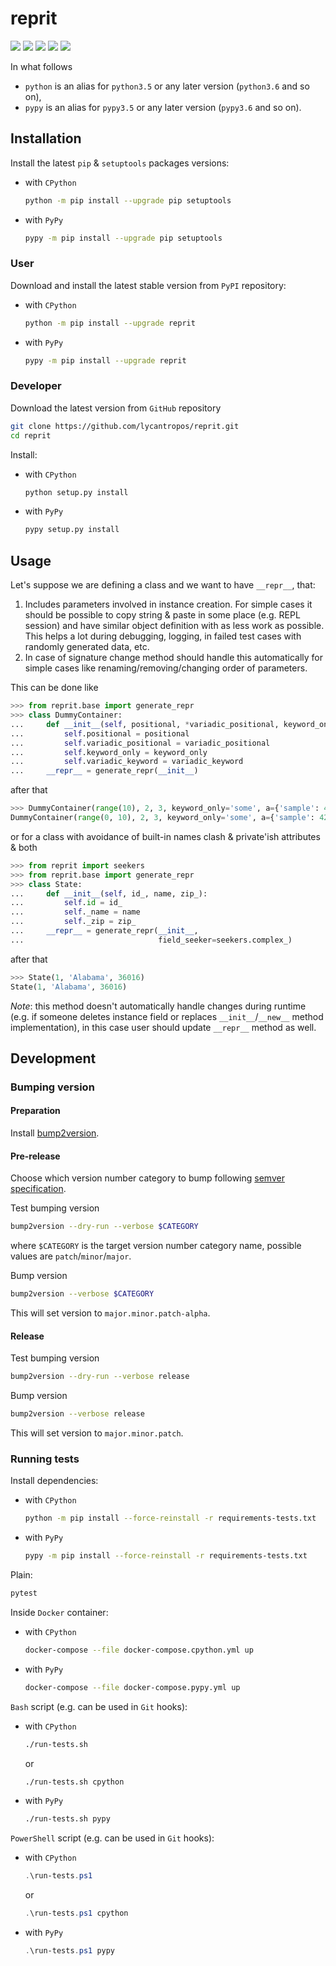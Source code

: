 reprit
======

[![](https://dev.azure.com/lycantropos/reprit/_apis/build/status/lycantropos.reprit?branchName=master)](https://dev.azure.com/lycantropos/reprit/_build/latest?definitionId=13&branchName=master "Azure Pipelines")
[![](https://readthedocs.org/projects/reprit/badge/?version=latest)](https://reprit.readthedocs.io/en/latest "Documentation")
[![](https://codecov.io/gh/lycantropos/reprit/branch/master/graph/badge.svg)](https://codecov.io/gh/lycantropos/reprit "Codecov")
[![](https://img.shields.io/github/license/lycantropos/reprit.svg)](https://github.com/lycantropos/reprit/blob/master/LICENSE "License")
[![](https://badge.fury.io/py/reprit.svg)](https://badge.fury.io/py/reprit "PyPI")

In what follows
- `python` is an alias for `python3.5` or any later
version (`python3.6` and so on),
- `pypy` is an alias for `pypy3.5` or any later
version (`pypy3.6` and so on).

Installation
------------

Install the latest `pip` & `setuptools` packages versions:
- with `CPython`
  ```bash
  python -m pip install --upgrade pip setuptools
  ```
- with `PyPy`
  ```bash
  pypy -m pip install --upgrade pip setuptools
  ```

### User

Download and install the latest stable version from `PyPI` repository:
- with `CPython`
  ```bash
  python -m pip install --upgrade reprit
  ```
- with `PyPy`
  ```bash
  pypy -m pip install --upgrade reprit
  ```

### Developer

Download the latest version from `GitHub` repository
```bash
git clone https://github.com/lycantropos/reprit.git
cd reprit
```

Install:
- with `CPython`
  ```bash
  python setup.py install
  ```
- with `PyPy`
  ```bash
  pypy setup.py install
  ```

Usage
-----

Let's suppose we are defining a class and we want to have `__repr__`, that:

1. Includes parameters involved in instance creation. 
For simple cases it should be possible 
to copy string & paste in some place (e.g. REPL session) 
and have similar object definition with as less work as possible. 
This helps a lot during debugging, logging, 
in failed test cases with randomly generated data, etc.
2. In case of signature change 
method should handle this automatically for simple cases 
like renaming/removing/changing order of parameters.

This can be done like
```python
>>> from reprit.base import generate_repr
>>> class DummyContainer:
...     def __init__(self, positional, *variadic_positional, keyword_only, **variadic_keyword):
...         self.positional = positional
...         self.variadic_positional = variadic_positional
...         self.keyword_only = keyword_only
...         self.variadic_keyword = variadic_keyword
...     __repr__ = generate_repr(__init__)

```
after that
```python
>>> DummyContainer(range(10), 2, 3, keyword_only='some', a={'sample': 42})
DummyContainer(range(0, 10), 2, 3, keyword_only='some', a={'sample': 42})

```
or for a class with avoidance of built-in names clash
& private'ish attributes
& both
```python
>>> from reprit import seekers
>>> from reprit.base import generate_repr
>>> class State:
...     def __init__(self, id_, name, zip_):
...         self.id = id_
...         self._name = name
...         self._zip = zip_
...     __repr__ = generate_repr(__init__,
...                              field_seeker=seekers.complex_)

```
after that
```python
>>> State(1, 'Alabama', 36016)
State(1, 'Alabama', 36016)

```

*Note*: this method doesn't automatically handle changes during runtime 
(e.g. if someone deletes instance field 
or replaces `__init__`/`__new__` method implementation), 
in this case user should update `__repr__` method as well.

Development
-----------

### Bumping version

#### Preparation

Install
[bump2version](https://github.com/c4urself/bump2version#installation).

#### Pre-release

Choose which version number category to bump following [semver
specification](http://semver.org/).

Test bumping version
```bash
bump2version --dry-run --verbose $CATEGORY
```

where `$CATEGORY` is the target version number category name, possible
values are `patch`/`minor`/`major`.

Bump version
```bash
bump2version --verbose $CATEGORY
```

This will set version to `major.minor.patch-alpha`. 

#### Release

Test bumping version
```bash
bump2version --dry-run --verbose release
```

Bump version
```bash
bump2version --verbose release
```

This will set version to `major.minor.patch`.

### Running tests

Install dependencies:
- with `CPython`
  ```bash
  python -m pip install --force-reinstall -r requirements-tests.txt
  ```
- with `PyPy`
  ```bash
  pypy -m pip install --force-reinstall -r requirements-tests.txt
  ```

Plain:
```bash
pytest
```

Inside `Docker` container:
- with `CPython`
  ```bash
  docker-compose --file docker-compose.cpython.yml up
  ```
- with `PyPy`
  ```bash
  docker-compose --file docker-compose.pypy.yml up
  ```

`Bash` script (e.g. can be used in `Git` hooks):
- with `CPython`
  ```bash
  ./run-tests.sh
  ```
  or
  ```bash
  ./run-tests.sh cpython
  ```

- with `PyPy`
  ```bash
  ./run-tests.sh pypy
  ```

`PowerShell` script (e.g. can be used in `Git` hooks):
- with `CPython`
  ```powershell
  .\run-tests.ps1
  ```
  or
  ```powershell
  .\run-tests.ps1 cpython
  ```
- with `PyPy`
  ```powershell
  .\run-tests.ps1 pypy
  ```
